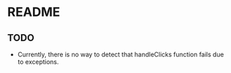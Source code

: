 
# README

## TODO

* Currently, there is no way to detect that handleClicks function fails due to exceptions.

